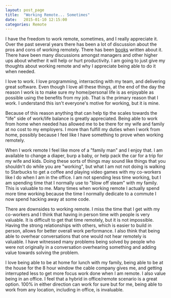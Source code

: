 ```yaml
---
layout: post_page
title:  "Working Remote... Sometimes"
date:   2015-01-10 12:15:00
categories: Remote
---
```


I have the freedom to work remote, sometimes, and I really appreciate it. Over the past several years there has been a lot of discussion about the pros and cons of working remotely. There has been [books](http://www.goodreads.com/book/show/17316682-remote?from_search=true) written about it. There have been many discussions amongst managers and other higher ups about whether it will help or hurt productivity. I am going to just give my thoughts about working remote and why I appreciate being able to do it when needed.

I love to work. I love programming, interracting with my team, and delivering great software. Even though I love all these things, at the end of the day the reason I work is to make sure my home/personal life is as enjoyable as possible using the benefits from my job. That is the primary reason that I work. I understand this isn't everyone's motive for working, but it is mine.

Because of this reason anything that can help tip the scales towards the "life" side of work/life balance is greatly appreciated. Being able to work from home when needed has allowed me to be there for my wife and family at no cost to my employers. I more than fulfill my duties when I work from home, possibly because I feel like I have something to prove when working remotely. 

When I work remote I feel like more of a "family man" and I enjoy that. I am available to change a diaper, burp a baby, or help pack the car for a trip for my wife and kids. Doing these sorts of things may sound like things that you shouldn't do while you are "working", but what I am not not doing is walking to Starbucks to get a coffee and playing video games with my co-workers like I do when I am in the office. I am not spending less time working, but I am spending time that I normally use to "blow off steam" with my family. This is valuable to me. Many times when working remote I actually spend more time working because the time I normally dedicate to a commute I now spend hacking away at some code.


There are downsides to working remote. I miss the time that I get with my co-workers and I think that having in person time with people is very valuable. It is difficult to get that time remotely, but it is not impossible. Having the strong relationships with others, which is easier to build in person, allows for better overall work performance. I also think that being able to overhear conversations that one would not hear remotely is valuable. I have witnessed many problems being solved by people who were not originally in a conversation overhearing something and adding value towards solving the problem.

I love being able to be at home for lunch with my family, being able to be at the house for the 8 hour window the cable company gives me, and getting interrupted less to get more focus work done when I am remote. I also value being in an office. I feel that a hybrid in office/remote scenario is a great option. 100% in either direction can work for sure but for me, being able to work from any location, including in office, is invaluable.
